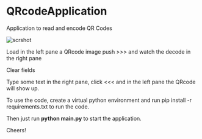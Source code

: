 # QRcodeApplication
Application to read and encode QR Codes


![scrshot](https://user-images.githubusercontent.com/47536593/217021819-1fd45ab3-37e3-44a2-bfcc-7e1d9817e46c.png)

Load in the left pane a QRcode image push >>> and watch the decode in the right pane

Clear fields

Type some text in the right pane, click <<< and in the left pane the QRcode will show up.

To use the code, create a virtual python environment and run pip install -r requirements.txt to run the code.

Then just run <b>python main.py</b> to start the application.

Cheers!
